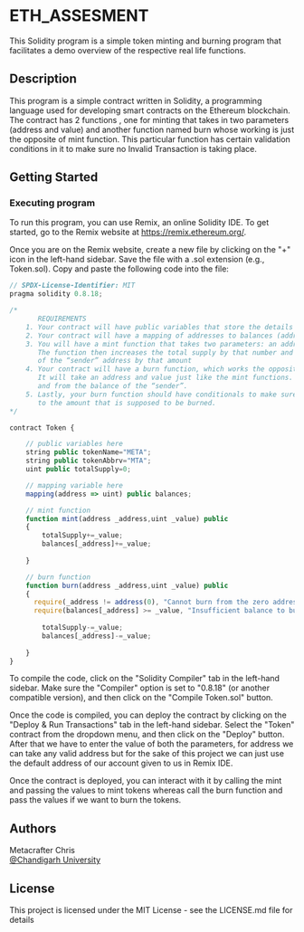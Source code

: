 # ETH_ASSESMENT

This Solidity program is a simple token minting and burning program that facilitates a demo overview of the respective real life functions.

## Description

This program is a simple contract written in Solidity, a programming language used for developing smart contracts on the Ethereum blockchain. The contract has 2 functions , one for minting that takes in two parameters (address and value) and another function named burn whose working is just the opposite of mint function. This particular function has certain validation conditions in it to make sure no Invalid Transaction is taking place.
## Getting Started

### Executing program

To run this program, you can use Remix, an online Solidity IDE. To get started, go to the Remix website at https://remix.ethereum.org/.

Once you are on the Remix website, create a new file by clicking on the "+" icon in the left-hand sidebar. Save the file with a .sol extension (e.g., Token.sol). Copy and paste the following code into the file:

```javascript
// SPDX-License-Identifier: MIT
pragma solidity 0.8.18;

/*
       REQUIREMENTS
    1. Your contract will have public variables that store the details about your coin (Token Name, Token Abbrv., Total Supply)
    2. Your contract will have a mapping of addresses to balances (address => uint)
    3. You will have a mint function that takes two parameters: an address and a value. 
       The function then increases the total supply by that number and increases the balance 
       of the “sender” address by that amount
    4. Your contract will have a burn function, which works the opposite of the mint function, as it will destroy tokens. 
       It will take an address and value just like the mint functions. It will then deduct the value from the total supply 
       and from the balance of the “sender”.
    5. Lastly, your burn function should have conditionals to make sure the balance of "sender" is greater than or equal 
       to the amount that is supposed to be burned.
*/

contract Token {

    // public variables here
    string public tokenName="META";
    string public tokenAbbrv="MTA";
    uint public totalSupply=0;

    // mapping variable here
    mapping(address => uint) public balances;

    // mint function
    function mint(address _address,uint _value) public
    {
        totalSupply+=_value;
        balances[_address]+=_value;
        
    }

    // burn function
    function burn(address _address,uint _value) public
    {
      require(_address != address(0), "Cannot burn from the zero address");
      require(balances[_address] >= _value, "Insufficient balance to burn");
      
        totalSupply-=_value;
        balances[_address]-=_value;
        
    }
}

```

To compile the code, click on the "Solidity Compiler" tab in the left-hand sidebar. Make sure the "Compiler" option is set to "0.8.18" (or another compatible version), and then click on the "Compile Token.sol" button.

Once the code is compiled, you can deploy the contract by clicking on the "Deploy & Run Transactions" tab in the left-hand sidebar. Select the "Token" contract from the dropdown menu, and then click on the "Deploy" button. After that we have to enter the value of both the parameters, for address we can take any valid address but for the sake of this project we can just use the default address of our account given to us in Remix IDE.

Once the contract is deployed, you can interact with it by calling the mint and passing the values to mint tokens whereas call the burn function and pass the values if we want to burn the tokens.

## Authors

Metacrafter Chris  
[@Chandigarh University](https://www.linkedin.com/in/yukta-/)


## License

This project is licensed under the MIT License - see the LICENSE.md file for details
